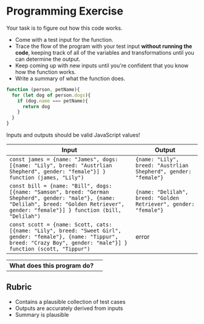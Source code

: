 # Programming Exercise

Your task is to figure out how this code works.

* Come with a test input for the function.
* Trace the flow of the program with your test input **without running the code**, keeping track of all of the variables and transformations until you can determine the output.
* Keep coming up with new inputs until you're confident that you know how the function works.
* Write a summary of what the function does.

```js
function (person, petName){
  for (let dog of person.dogs){
    if (dog.name === petName){
      return dog
    }
  }
}
```

Inputs and outputs should be valid JavaScript values!

| Input | Output |
| ----- | ------ |
|   `const james = {name: "James", dogs: [{name: "Lily", breed: "Austrlian Shepherd", gender: "female"}] } function (james, "Lily")`| `{name: "Lily", breed: "Austrlian Shepherd", gender: "female"}`       | 
|   `const bill = {name: "Bill", dogs: [{name: "Samson", breed: "German Shepherd", gender: "male"}, {name: "Delilah", breed: "Golden Retriever", gender: "female"}] } function (bill, "Delilah")`    |  `{name: "Delilah", breed: "Golden Retriever", gender: "female"}`      | 
|   `const scott = {name: Scott, cats: [{name: "Lily", breed: "Sweet Girl", gender: "female"}, {name: "Tippur", breed: "Crazy Boy", gender: "male"}] } function (scott, "Tippur")`   |  error      | 

<table>
  <tr>
    <th>What does this program do?</th>
    <td></td>
  </tr>
</table>

## Rubric

* Contains a plausible collection of test cases
* Outputs are accurately derived from inputs
* Summary is plausible
